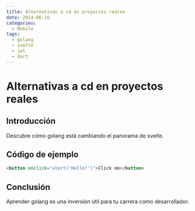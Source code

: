 ```yaml
---
title: Alternativas a cd en proyectos reales
date: 2024-06-16
categories:
  - Mobile
tags:
  - golang
  - svelte
  - jwt
  - dart
---
```


# Alternativas a cd en proyectos reales

## Introducción

Descubre cómo golang está cambiando el panorama de svelte.

## Código de ejemplo

```html
<button onclick="alert('Hello!')">Click me</button>
```

## Conclusión

Aprender golang es una inversión útil para tu carrera como desarrollador.